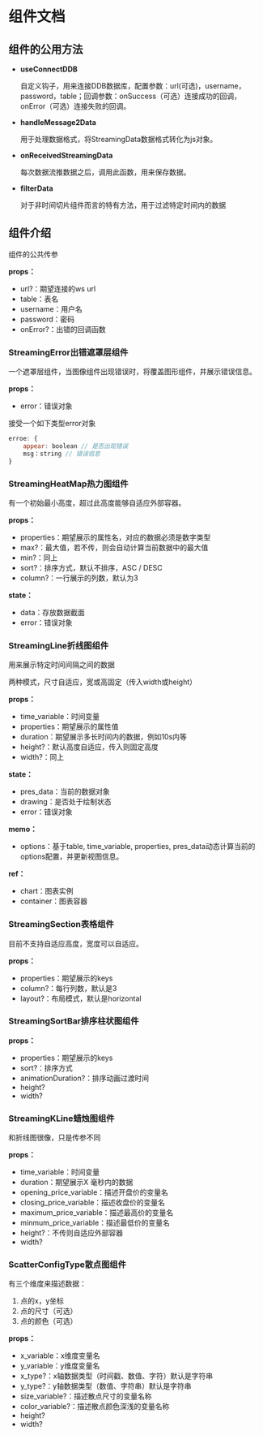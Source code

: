 # 组件文档

## 组件的公用方法

- **useConnectDDB**
    
    
    自定义钩子，用来连接DDB数据库，配置参数：url(可选)，username，password，table；回调参数：onSuccess（可选）连接成功的回调，onError（可选）连接失败的回调。
    
- **handleMessage2Data**
    
    用于处理数据格式，将StreamingData数据格式转化为js对象。
    
- **onReceivedStreamingData**
    
    每次数据流推数据之后，调用此函数，用来保存数据。
    
- **filterData**
    
    对于非时间切片组件而言的特有方法，用于过滤特定时间内的数据
    

## 组件介绍

组件的公共传参

**props：**

- url?：期望连接的ws url
- table：表名
- username：用户名
- password：密码
- onError?：出错的回调函数

### StreamingError出错遮罩层组件

一个遮罩层组件，当图像组件出现错误时，将覆盖图形组件，并展示错误信息。

**props：**

- error：错误对象

接受一个如下类型error对象

```jsx
erroe: {
	appear: boolean // 是否出现错误
	msg：string // 错误信息
}
```

### StreamingHeatMap热力图组件

有一个初始最小高度，超过此高度能够自适应外部容器。


**props：**

- properties：期望展示的属性名，对应的数据必须是数字类型
- max?：最大值，若不传，则会自动计算当前数据中的最大值
- min?：同上
- sort?：排序方式，默认不排序，ASC / DESC
- column?：一行展示的列数，默认为3

**state：**

- data：存放数据截面
- error：错误对象

### StreamingLine折线图组件

用来展示特定时间间隔之间的数据

两种模式，尺寸自适应，宽或高固定（传入width或height）


**props：**

- time_variable：时间变量
- properties：期望展示的属性值
- duration：期望展示多长时间内的数据，例如10s内等
- height?：默认高度自适应，传入则固定高度
- width?：同上

**state：**

- pres_data：当前的数据对象
- drawing：是否处于绘制状态
- error：错误对象

**memo：**

- options：基于table, time_variable, properties, pres_data动态计算当前的options配置，并更新视图信息。

**ref：**

- chart：图表实例
- container：图表容器

### StreamingSection表格组件

目前不支持自适应高度，宽度可以自适应。


**props：**

- properties：期望展示的keys
- column?：每行列数，默认是3
- layout?：布局模式，默认是horizontal

### StreamingSortBar排序柱状图组件


**props：**

- properties：期望展示的keys
- sort?：排序方式
- animationDuration?：排序动画过渡时间
- height?
- width?

### StreamingKLine蜡烛图组件


和折线图很像，只是传参不同

**props：**

- time_variable：时间变量
- duration：期望展示X 毫秒内的数据
- opening_price_variable：描述开盘价的变量名
- closing_price_variable：描述收盘价的变量名
- maximum_price_variable：描述最高价的变量名
- minmum_price_variable：描述最低价的变量名
- height?：不传则自适应外部容器
- width?

### ScatterConfigType散点图组件


有三个维度来描述数据：

1. 点的x，y坐标
2. 点的尺寸（可选）
3. 点的颜色（可选）

**props：**

- x_variable：x维度变量名
- y_variable：y维度变量名
- x_type?：x轴数据类型（时间戳、数值、字符）默认是字符串
- y_type?：y轴数据类型（数值、字符串）默认是字符串
- size_variable?：描述散点尺寸的变量名称
- color_variable?：描述散点颜色深浅的变量名称
- height?
- width?